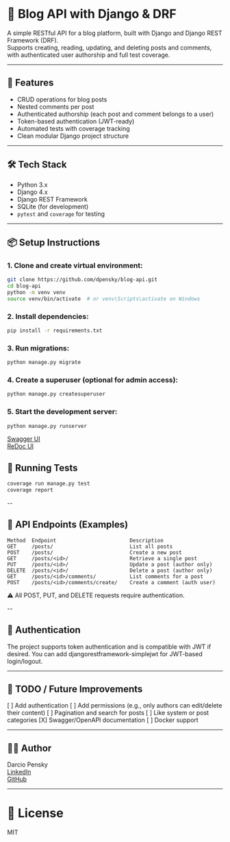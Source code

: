 # 📝 Blog API with Django & DRF

A simple RESTful API for a blog platform, built with Django and Django REST Framework (DRF).  
Supports creating, reading, updating, and deleting posts and comments, with authenticated user authorship and full test coverage.

---

## 🚀 Features

- CRUD operations for blog posts
- Nested comments per post
- Authenticated authorship (each post and comment belongs to a user)
- Token-based authentication (JWT-ready)
- Automated tests with coverage tracking
- Clean modular Django project structure

---

## 🛠️ Tech Stack

- Python 3.x
- Django 4.x
- Django REST Framework
- SQLite (for development)
- `pytest` and `coverage` for testing

---

## 📦 Setup Instructions

### 1. Clone and create virtual environment:

```bash
git clone https://github.com/dpensky/blog-api.git
cd blog-api
python -m venv venv
source venv/bin/activate  # or venv\Scripts\activate on Windows
```

### 2. Install dependencies:

```bash
pip install -r requirements.txt
```

### 3. Run migrations:
```bash
python manage.py migrate
```

### 4. Create a superuser (optional for admin access):
```bash
python manage.py createsuperuser
```

### 5. Start the development server:
```bash
python manage.py runserver
```
[Swagger UI](http://localhost:8000/swagger/)  
[ReDoc UI](http://localhost:8000/redoc/)

## 🧪 Running Tests
```bash
coverage run manage.py test
coverage report
```

--

## 🧰 API Endpoints (Examples)
```text
Method  Endpoint                        Description
GET	    /posts/                         List all posts
POST    /posts/                         Create a new post
GET	    /posts/<id>/                    Retrieve a single post
PUT	    /posts/<id>/                    Update a post (author only)
DELETE  /posts/<id>/                    Delete a post (author only)
GET	    /posts/<id>/comments/           List comments for a post
POST    /posts/<id>/comments/create/    Create a comment (auth user)
```

⚠️ All POST, PUT, and DELETE requests require authentication.

--

## 📄 Authentication
The project supports token authentication and is compatible with JWT if desired. You can add djangorestframework-simplejwt for JWT-based login/logout.

---

## 📌 TODO / Future Improvements
[ ] Add authentication
[ ] Add permissions (e.g., only authors can edit/delete their content)
[ ] Pagination and search for posts
[ ] Like system or post categories
[X] Swagger/OpenAPI documentation
[ ] Docker support

---

## 🧑‍💻 Author
Darcio Pensky  
[LinkedIn](https://www.linkedin.com/in/dpensky/)  
[GitHub](https://github.com/dpensky)  

---

# 📜 License
MIT
